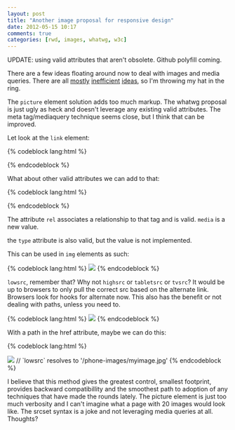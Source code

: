 ```yaml
---
layout: post
title: "Another image proposal for responsive design"
date: 2012-05-15 10:17
comments: true
categories: [rwd, images, whatwg, w3c] 
---
```


UPDATE: using valid attributes that aren't obsolete. Github polyfill coming.

There are a few ideas floating around now to deal with images and media queries. There are 
all [mostly](http://www.w3.org/community/respimg/2012/05/13/an-alternative-proposition-to-and-srcset-with-wider-scope/) [inefficient](https://github.com/Wilto/respimg) [ideas](https://gist.github.com/2701939), so I'm throwing my hat in the ring.

<!-- more -->

The `picture` element solution adds too much markup. The whatwg proposal is just ugly as heck and doesn't leverage any existing valid attributes. The meta tag/mediaquery technique seems close, but I think that can be improved.

Let look at the `link` element:

{% codeblock lang:html %}
<link 
	rel="stylesheet" 
	href="smartphone.css" 
	media="screen and (max-device-width: 480px)">
{% endcodeblock %}

What about other valid attributes we can add to that:

{% codeblock lang:html %}
<link
	rel="media"
	media="screen and (max-device-width: 480px)"
	type="low">
{% endcodeblock %}

The attribute `rel` associates a relationship to that tag and is valid. `media` is a new value.

the `type` attribute is also valid, but the value is not implemented. 

This can be used in `img` elements as such:

{% codeblock lang:html %}
<img src="myimage.jpg" lowsrc="myimage-phone.jpg">
{% endcodeblock %}

`lowsrc`, remember that? Why not `highsrc` or `tabletsrc` or `tvsrc`? It would be up to browsers to only pull the correct src based on the alternate link. Browsers look for hooks for alternate now. This also has the benefit or not dealing with paths, unless you need to.

{% codeblock lang:html %}
<img src="myimage.jpg" lowsrc="" tvsrc="tvimage.jpg" highsrc="http://cdn.bigimages.org/myimage.jpg">
{% endcodeblock %}

With a path in the href attribute, maybe we can do this:

{% codeblock lang:html %}
<link
	rel="media"
	href="/phone-images/"
	media="screen and (max-device-width: 480px)"
	type="low">
<img src="myimage.jpg" lowsrc="myimage.jpg"> // `lowsrc` resolves to '/phone-images/myimage.jpg' 
{% endcodeblock %}

I believe that this method gives the greatest control, smallest footprint, provides backward compatibillity and the smoothest path to adoption of any techniques that have made the rounds lately. The picture element is just too much verbosity and I can't imagine what a page with 20 images would look like. The srcset syntax is a joke and not leveraging media queries at all. Thoughts?
